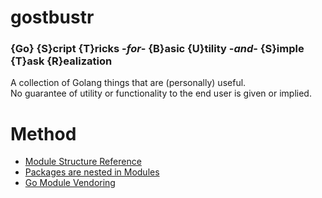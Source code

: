 # gostbustr
### {Go} {S}cript {T}ricks -*for*- {B}asic {U}tility -*and*- {S}imple {T}ask {R}ealization
A collection of Golang things that are (personally) useful.  
No guarantee of utility or functionality to the end user is given or implied.

# Method
* [Module Structure Reference](https://eli.thegreenplace.net/2019/simple-go-project-layout-with-modules/)
* [Packages are nested in Modules](https://golangbyexample.com/package-vs-module-golang/)
* [Go Module Vendoring](https://stackoverflow.com/a/61547800)